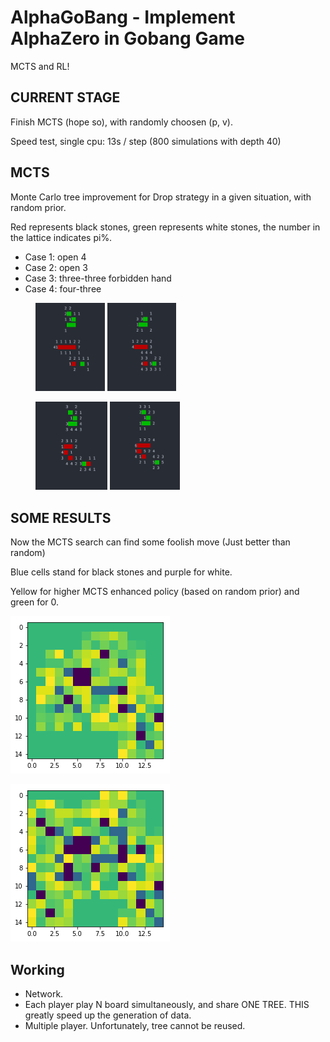 # AlphaGoBang - Implement AlphaZero in Gobang Game

MCTS and RL!



## CURRENT STAGE

Finish MCTS (hope so), with randomly choosen (p, v).

Speed test, single cpu: 13s / step (800 simulations with depth 40)


## MCTS



Monte Carlo tree improvement for Drop strategy in a given situation, with random prior.

Red represents black stones, green represents white stones, the number in the lattice indicates pi%.

* Case 1: open 4
* Case 2: open 3
* Case 3: three-three forbidden hand
* Case 4: four-three

<figure class="half">
    <img src="./docs/open4.png" width="111">
    <img src="./docs/open3.png" width="110">

</figure>

<figure class="half">
    <img src="./docs/33.png" width="115">
    <img src="./docs/43.png" width="112">
</figure>


## SOME RESULTS

Now the MCTS search can find some foolish move (Just better than random)


Blue cells stand for black stones and purple for white. 

Yellow for higher MCTS enhanced policy (based on random prior) and green for 0.  



![avatar](./docs/foolish01.png)

![avatar](./docs/foolish02.png)


## Working

* Network.
* Each player play N board simultaneously, and share ONE TREE. THIS greatly speed up the generation of data.
* Multiple player. Unfortunately, tree cannot be reused.
